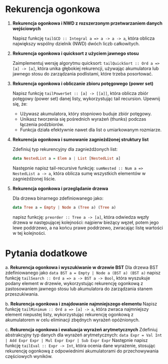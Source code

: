 # Rekurencja ogonkowa 

1. **Rekurencja ogonkowa i NWD z rozszerzonym przetwarzaniem danych wejściowych**  

    Napisz funkcję `tailGCD :: Integral a => a -> a -> a`, która oblicza największy 
    wspólny dzielnik (NWD) dwóch liczb całkowitych.

2. **Rekurencja ogonkowa i quicksort z użyciem jawnego stosu**  

    Zaimplementuj wersję algorytmu quicksort: `tailQuickSort :: Ord a => [a] -> [a]`, 
    która unika głębokiej rekurencji, używając akumulatora lub jawnego stosu do 
    zarządzania podlistami, które trzeba posortować.

3. **Rekurencja ogonkowa i obliczanie zbioru potęgowego (power set)**  

    Napisz funkcję `tailPowerSet :: [a] -> [[a]]`, która oblicza zbiór potęgowy 
    (power set) danej listy, wykorzystując tail recursion. 
    Upewnij się, że:  
    - Używasz akumulatora, który stopniowo buduje zbiór potęgowy.  
    - Unikasz tworzenia się pośrednich wyrażeń (thunks) podczas łączenia podzbiorów.  
    - Funkcja działa efektywnie nawet dla list o umiarkowanym rozmiarze.

4. **Rekurencja ogonkowa i sumowanie zagnieżdżonej struktury list**  

    Zdefiniuj typ rekurencyjny dla zagnieżdżonych list:  
    ```haskell
    data NestedList a = Elem a | List [NestedList a]
    ```
    Następnie napisz tail-recursive funkcję: 
    `sumNested :: Num a => NestedList a -> a`, 
    która oblicza sumę wszystkich elementów w zagnieżdżonej liście. 

5. **Rekurencja ogonkowa i przeglądanie drzewa**  

    Dla drzewa binarnego zdefiniowanego jako:  
    ```haskell
    data Tree a = Empty | Node a (Tree a) (Tree a)
    ```
    napisz funkcję: `preorder :: Tree a -> [a]`, 
    która odwiedza węzły drzewa w następującej kolejności: 
    najpierw bieżący węzeł, potem jego lewe poddrzewo, a na końcu prawe poddrzewo, zwracając listę wartości w tej kolejności.

# Pytania dodatkowe

a. **Rekurencja ogonkowa i wyszukiwanie w drzewie BST**
Dla drzewa BST zdefiniowanego jako `data BST a = Empty | Node a (BST a) (BST a)`
napisz funkcję `tailSearch :: Ord a => a -> BST a -> Bool`, która wyszukuje podany element w drzewie, 
wykorzystując rekurencję ogonkową z zastosowaniem jawnego stosu lub akumulatora do zarządzania stanem przeszukiwania.

b. **Rekurencja ogonkowa i znajdowanie najmniejszego elementu**
Napisz funkcję `tailMinimum :: Ord a => [a] -> a`, 
która zwraca najmniejszy element niepustej listy, 
wykorzystując rekurencję ogonkową z akumulatorem w celu eliminacji zbędnych wyrażeń opóźnionych.

c. **Rekurencja ogonkowa i ewaluacja wyrażeń arytmetycznych**
Zdefiniuj abstrakcyjny typ danych dla wyrażeń arytmetycznych:
`data Expr = Val Int | Add Expr Expr | Mul Expr Expr | Sub Expr Expr`
Następnie napisz funkcję `tailEval :: Expr -> Int`, 
która ocenia dane wyrażenie, stosując rekurencję ogonkową z odpowiednimi 
akumulatorami do przechowywania częściowych wyników. 
